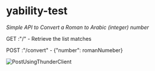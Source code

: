 # yability-test

*Simple API to Convert a Roman to Arabic (integer) number*

GET
:"/" - Retrieve the list matches

POST
:"/convert" - {"number": romanNumeber} 

![PostUsingThunderClient](https://github.com/andre-chirindza/yability-test/main/assets/images/eg.png?raw=true)
